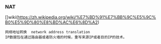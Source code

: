 ### NAT
[]wiki(https://zh.wikipedia.org/wiki/%E7%BD%91%E7%BB%9C%E5%9C%B0%E5%9D%80%E8%BD%AC%E6%8D%A2)
```
网络地址转换  network address translation
IP数据包在通过路由器或者防火墙的时候，重写来源IP或者目的IP的技术。
```
